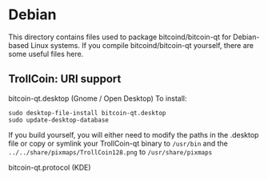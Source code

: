 Debian
======
This directory contains files used to package bitcoind/bitcoin-qt for Debian-based Linux systems. If you compile bitcoind/bitcoin-qt yourself, there are some useful files here.

## TrollCoin: URI support ##


bitcoin-qt.desktop  (Gnome / Open Desktop)
To install:

	sudo desktop-file-install bitcoin-qt.desktop
	sudo update-desktop-database

If you build yourself, you will either need to modify the paths in the .desktop file or copy or symlink your TrollCoin-qt binary to `/usr/bin` and the `../../share/pixmaps/TrollCoin128.png` to `/usr/share/pixmaps`

bitcoin-qt.protocol (KDE)
